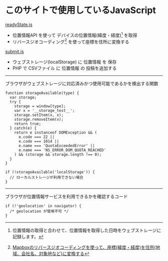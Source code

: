 # このサイトで使用しているJavaScript

[readyState.js](js/readyState.js)
* 位置情報API を使って デバイスの位置情報(緯度・経度)[^4] を取得
* リバースジオコーディング[^5] を使って座標を住所に変換する

[^4]:位置情報の取得と合わせて、位置情報を取得した日時をウェブストレージに記録します。
[^5]:[Mapboxのリバースジオコーディングを使って、座標(緯度・経度)を住所(地域、会社名、対象地など)に変換する](https://docs.mapbox.com/api/search/geocoding/#reverse-geocoding)

[submit.js](js/submit.js)
* ウェブストレージ(localStorage) に 位置情報 を 保存
* PHP で CSVファイル に 位置情報 の 投稿を追加する

***

ブラウザがウェブストレージに対応済みかつ使用可能であるかを検出する関数
```
function storageAvailable(type) {
  var storage;
  try {
    storage = window[type];
    var x = '__storage_test__';
    storage.setItem(x, x);
    storage.removeItem(x);
    return true;
  } catch(e) {
    return e instanceof DOMException && (
      e.code === 22 ||
      e.code === 1014 ||
      e.name === 'QuotaExceededError' ||
      e.name === 'NS_ERROR_DOM_QUOTA_REACHED'
    ) && (storage && storage.length !== 0);
  }
}
```
```
if (!storageAvailable('localStorage')) {
  // ローカルストレージが利用できない場合
}
```

--- 

ブラウザが位置情報サービスを利用できるかを確認するコード
```
if (!'geolocation' in navigator) {
  /* geolocation が使用不可 */
}
```
